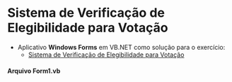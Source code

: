 # Sistema de Verificação de Elegibilidade para Votação

- Aplicativo **Windows Forms** em VB.NET como solução para o exercício:
    - [Sistema de Verificação de Elegibilidade para Votação](https://github.com/rochaecp/engsw/blob/main/B_exercicios/01_introducao/operadores_relacionais.md#1-sistema-de-verifica%C3%A7%C3%A3o-de-elegibilidade-para-vota%C3%A7%C3%A3o)

#### Arquivo Form1.vb

~~~vb

~~~
